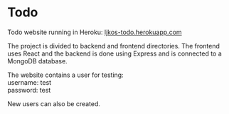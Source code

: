# Todo

Todo website running in Heroku:
[ljkos-todo.herokuapp.com](https://ljkos-todo.herokuapp.com)

The project is divided to backend and frontend directories.
The frontend uses React and the backend is done using Express and is connected to a MongoDB database.

The website contains a user for testing:  
username: test  
password: test

New users can also be created.